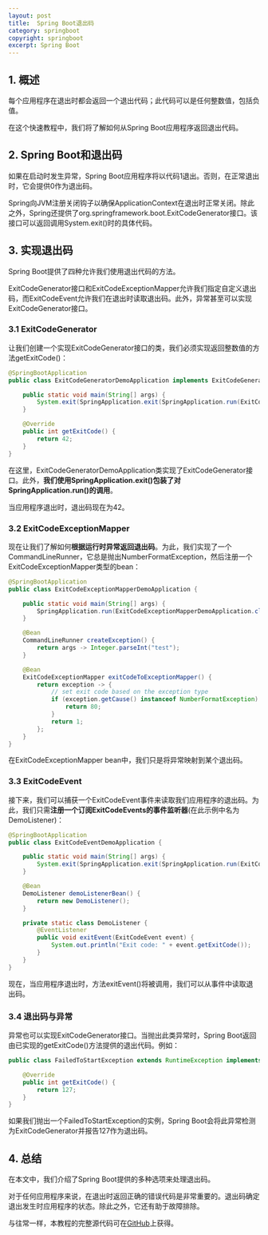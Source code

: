 ```yaml
---
layout: post
title:  Spring Boot退出码
category: springboot
copyright: springboot
excerpt: Spring Boot
---
```


## 1. 概述

每个应用程序在退出时都会返回一个退出代码；此代码可以是任何整数值，包括负值。

在这个快速教程中，我们将了解如何从Spring Boot应用程序返回退出代码。

## 2. Spring Boot和退出码

如果在启动时发生异常，Spring Boot应用程序将以代码1退出。否则，在正常退出时，它会提供0作为退出码。

Spring向JVM注册关闭钩子以确保ApplicationContext在退出时正常关闭。除此之外，Spring还提供了org.springframework.boot.ExitCodeGenerator接口。该接口可以返回调用System.exit()时的具体代码。

## 3. 实现退出码

Spring Boot提供了四种允许我们使用退出代码的方法。

ExitCodeGenerator接口和ExitCodeExceptionMapper允许我们指定自定义退出码，而ExitCodeEvent允许我们在退出时读取退出码。此外，异常甚至可以实现ExitCodeGenerator接口。

### 3.1 ExitCodeGenerator

让我们创建一个实现ExitCodeGenerator接口的类，我们必须实现返回整数值的方法getExitCode()：

```java
@SpringBootApplication
public class ExitCodeGeneratorDemoApplication implements ExitCodeGenerator {

    public static void main(String[] args) {
        System.exit(SpringApplication.exit(SpringApplication.run(ExitCodeGeneratorDemoApplication.class, args)));
    }

    @Override
    public int getExitCode() {
        return 42;
    }
}
```

在这里，ExitCodeGeneratorDemoApplication类实现了ExitCodeGenerator接口。此外，**我们使用SpringApplication.exit()包装了对SpringApplication.run()的调用**。

当应用程序退出时，退出码现在为42。

### 3.2 ExitCodeExceptionMapper

现在让我们了解如何**根据运行时异常返回退出码**。为此，我们实现了一个CommandLineRunner，它总是抛出NumberFormatException，然后注册一个ExitCodeExceptionMapper类型的bean：

```java
@SpringBootApplication
public class ExitCodeExceptionMapperDemoApplication {

    public static void main(String[] args) {
        SpringApplication.run(ExitCodeExceptionMapperDemoApplication.class, args);
    }

    @Bean
    CommandLineRunner createException() {
        return args -> Integer.parseInt("test");
    }

    @Bean
    ExitCodeExceptionMapper exitCodeToExceptionMapper() {
        return exception -> {
            // set exit code based on the exception type
            if (exception.getCause() instanceof NumberFormatException) {
                return 80;
            }
            return 1;
        };
    }
}
```

在ExitCodeExceptionMapper bean中，我们只是将异常映射到某个退出码。

### 3.3 ExitCodeEvent

接下来，我们可以捕获一个ExitCodeEvent事件来读取我们应用程序的退出码。为此，我们只需**注册一个订阅ExitCodeEvents的事件监听器**(在此示例中名为DemoListener)：

```java
@SpringBootApplication
public class ExitCodeEventDemoApplication {

    public static void main(String[] args) {
        System.exit(SpringApplication.exit(SpringApplication.run(ExitCodeEventDemoApplication.class, args)));
    }

    @Bean
    DemoListener demoListenerBean() {
        return new DemoListener();
    }

    private static class DemoListener {
        @EventListener
        public void exitEvent(ExitCodeEvent event) {
            System.out.println("Exit code: " + event.getExitCode());
        }
    }
}
```

现在，当应用程序退出时，方法exitEvent()将被调用，我们可以从事件中读取退出码。

### 3.4 退出码与异常

异常也可以实现ExitCodeGenerator接口。当抛出此类异常时，Spring Boot返回由已实现的getExitCode()方法提供的退出代码。例如：

```java
public class FailedToStartException extends RuntimeException implements ExitCodeGenerator {

    @Override
    public int getExitCode() {
        return 127;
    }
}
```

如果我们抛出一个FailedToStartException的实例，Spring Boot会将此异常检测为ExitCodeGenerator并报告127作为退出码。

## 4. 总结

在本文中，我们介绍了Spring Boot提供的多种选项来处理退出码。

对于任何应用程序来说，在退出时返回正确的错误代码是非常重要的。退出码确定退出发生时应用程序的状态。除此之外，它还有助于故障排除。

与往常一样，本教程的完整源代码可在[GitHub](https://github.com/tuyucheng7/taketoday-tutorial4j/tree/master/spring-boot-modules/spring-boot-basic-customization-2)上获得。
